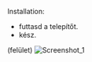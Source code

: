 Installation:
- futtasd a telepítőt.
- kész.


(felület)
![Screenshot_1](https://user-images.githubusercontent.com/72438034/127236005-6f84110f-0e6a-4df4-abb3-1deca6e46faa.jpg)
